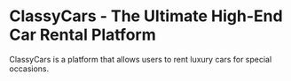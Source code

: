 # ClassyCars - The Ultimate High-End Car Rental Platform
ClassyCars is a platform that allows users to rent luxury cars for special occasions.
